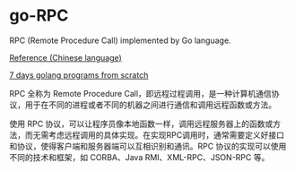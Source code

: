 # go-RPC
RPC (Remote Procedure Call) implemented by Go language.

[Reference (Chinese language)](https://geektutu.com/post/geerpc.html)

[7 days golang programs from scratch](https://github.com/geektutu/7days-golang)


RPC 全称为 Remote Procedure Call，即远程过程调用，是一种计算机通信协议，用于在不同的进程或者不同的机器之间进行通信和调用远程函数或方法。

使用 RPC 协议，可以让程序员像本地函数一样，调用远程服务器上的函数或方法，而无需考虑远程调用的具体实现。在实现RPC调用时，通常需要定义好接口和协议，使得客户端和服务器端可以互相识别和通讯。RPC 协议的实现可以使用不同的技术和框架，如 CORBA、Java RMI、XML-RPC、JSON-RPC 等。
